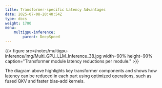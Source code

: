 ```yaml
---
title: Transformer-specific Latency Advantages
date: 2025-07-08-20:40:54Z
type: docs 
weight: 1700
menu: 
    multigpu-inference:
        parent: DeepSpeed
---
```


{{< figure src=/notes/multigpu-inference/img/Multi_GPU_LLM_Inference_38.jpg width=90% height=90% caption="Transformer module latency reductions per module." >}}

The diagram above highlights key transformer components and shows how latency can be reduced in each part using optimized operations, such as fused QKV and faster bias-add kernels.



